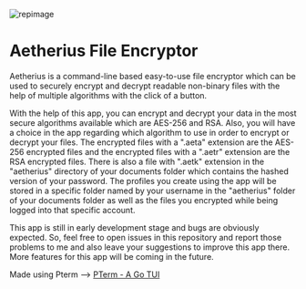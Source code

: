 
![repimage](https://i.ibb.co/31CZNzc/Aetherius.png)

# Aetherius File Encryptor

Aetherius is a command-line based easy-to-use file encryptor which can be used to securely encrypt and decrypt readable non-binary files with the help of multiple algorithms with the click of a button.

With the help of this app, you can encrypt and decrypt your data in the most secure algorithms available which are AES-256 and RSA. Also, you will have a choice in the app regarding which algorithm to use in order to encrypt or decrypt your files. The encrypted files with a ".aeta" extension are the AES-256 encrypted files and the encrypted files with a ".aetr" extension are the RSA encrypted files. There is also a file with ".aetk" extension in the "aetherius" directory of your documents folder which contains the hashed version of your password. The profiles you create using the app will be stored in a specific folder named by your username in the "aetherius" folder of your documents folder as well as the files you encrypted while being logged into that specific account.

This app is still in early development stage and bugs are obviously expected. So, feel free to open issues in this repository and report those problems to me and also leave your suggestions to improve this app there. More features for this app will be coming in the future.

Made using Pterm --> [PTerm - A Go TUI](https://pterm.sh/)
